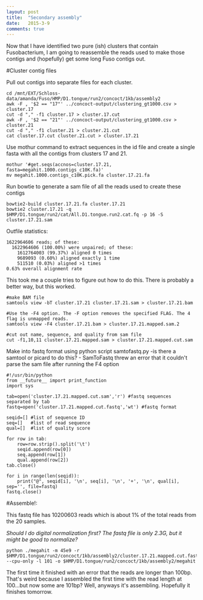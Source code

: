 ```yaml
---
layout: post
title:  "Secondary assembly"
date:   2015-3-9
comments: true
---
```


Now that I have identified two pure (ish) clusters that contain Fusobacterium, I am going to reassemble the reads used to make those contigs and (hopefully) get some long Fuso contigs out. 

#Cluster contig files

Pull out contigs into separate files for each cluster.

~~~~
cd /mnt/EXT/Schloss-data/amanda/Fuso/HMP/D1.tongue/run2/concoct/1kb/assembly2
awk -F , '$2 == "17"' ../concoct-output/clustering_gt1000.csv > cluster.17 
cut -d "," -f1 cluster.17 > cluster.17.cut
awk -F , '$2 == "21"' ../concoct-output/clustering_gt1000.csv > cluster.21 
cut -d "," -f1 cluster.21 > cluster.21.cut
cat cluster.17.cut cluster.21.cut > cluster.17.21
~~~~

Use mothur command to extract sequences in the id file and create a single fasta with all the contigs from clusters 17 and 21. 

~~~~
mothur '#get.seqs(accnos=cluster.17.21, fasta=megahit.1000.contigs_c10K.fa)'
mv megahit.1000.contigs_c10K.pick.fa cluster.17.21.fa
~~~~


Run bowtie to generate a sam file of all the reads used to create these contigs

~~~~
bowtie2-build cluster.17.21.fa cluster.17.21
bowtie2 cluster.17.21 -q $HMP/D1.tongue/run2/cat/All.D1.tongue.run2.cat.fq -p 16 -S cluster.17.21.sam 
~~~~

Outfile statistics:
~~~~
1622964606 reads; of these:
  1622964606 (100.00%) were unpaired; of these:
    1612764003 (99.37%) aligned 0 times
    9689093 (0.60%) aligned exactly 1 time
    511510 (0.03%) aligned >1 times
0.63% overall alignment rate
~~~~

This took me a couple tries to figure out how to do this. There is probably a better way, but this worked. 
~~~~
#make BAM file
samtools view -bT cluster.17.21 cluster.17.21.sam > cluster.17.21.bam

#Use the -F4 option. The -F option removes the specified FLAG. The 4 flag is unmapped reads. 
samtools view -F4 cluster.17.21.bam > cluster.17.21.mapped.sam.2

#cut out name, sequence, and quality from sam file
cut -f1,10,11 cluster.17.21.mapped.sam > cluster.17.21.mapped.cut.sam
~~~~

Make into fastq format using python script samtofastq.py 
	-is there a samtool or picard to do this? - SamToFastq threw an error that it couldn't parse the sam file after running the F4 option

~~~~
#!/usr/bin/python
from __future__ import print_function
import sys

tab=open('cluster.17.21.mapped.cut.sam','r') #fastq sequences separated by tab
fastq=open('cluster.17.21.mapped.cut.fastq','wt') #fastq format

seqid=[] #list of sequence ID
seq=[]   #list of read sequence
qual=[]  #list of quality score
	
for row in tab:
	row=row.strip().split('\t')
	seqid.append(row[0]) 
	seq.append(row[1])  
	qual.append(row[2])
tab.close()

for i in range(len(seqid)):
	print("@", seqid[i], '\n', seq[i], '\n', '+', '\n', qual[i], sep='', file=fastq)
fastq.close()
~~~~

#Assemble!:

This fastq file has 10200603 reads which is about 1% of the total reads from the 20 samples. 

*Should I do digital normalization first? The fastq file is only 2.3G, but it might be good to normalize?*

~~~~
python ./megahit -m 45e9 -r $HMP/D1.tongue/run2/concoct/1kb/assembly2/cluster.17.21.mapped.cut.fastq --cpu-only -l 101 -o $HMP/D1.tongue/run2/concoct/1kb/assembly2/megahit
~~~~

The first time it finished with an error that the reads are longer than 100bp. That's weird because I assembled the first time with the read length at 100...but now some are 101bp? Well, anyways it's assembling. Hopefully it finishes tomorrow. 






